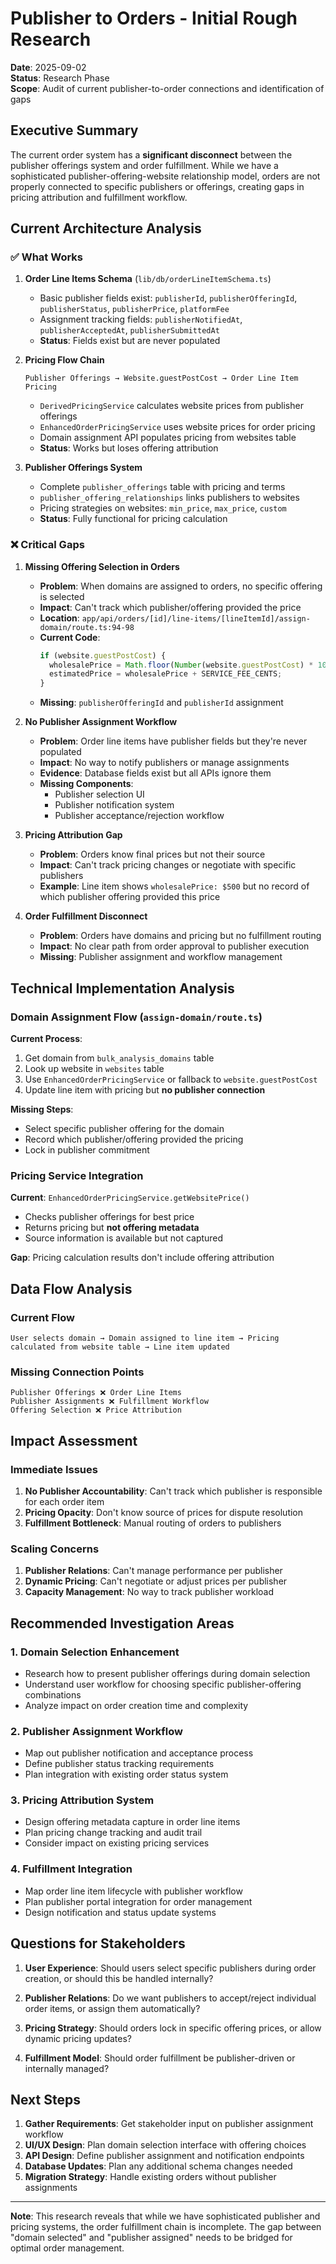 # Publisher to Orders - Initial Rough Research

**Date**: 2025-09-02  
**Status**: Research Phase  
**Scope**: Audit of current publisher-to-order connections and identification of gaps  

## Executive Summary

The current order system has a **significant disconnect** between the publisher offerings system and order fulfillment. While we have a sophisticated publisher-offering-website relationship model, orders are not properly connected to specific publishers or offerings, creating gaps in pricing attribution and fulfillment workflow.

## Current Architecture Analysis

### ✅ What Works

1. **Order Line Items Schema** (`lib/db/orderLineItemSchema.ts`)
   - Basic publisher fields exist: `publisherId`, `publisherOfferingId`, `publisherStatus`, `publisherPrice`, `platformFee`
   - Assignment tracking fields: `publisherNotifiedAt`, `publisherAcceptedAt`, `publisherSubmittedAt`
   - **Status**: Fields exist but are never populated

2. **Pricing Flow Chain**
   ```
   Publisher Offerings → Website.guestPostCost → Order Line Item Pricing
   ```
   - `DerivedPricingService` calculates website prices from publisher offerings
   - `EnhancedOrderPricingService` uses website prices for order pricing
   - Domain assignment API populates pricing from websites table
   - **Status**: Works but loses offering attribution

3. **Publisher Offerings System**
   - Complete `publisher_offerings` table with pricing and terms
   - `publisher_offering_relationships` links publishers to websites
   - Pricing strategies on websites: `min_price`, `max_price`, `custom`
   - **Status**: Fully functional for pricing calculation

### ❌ Critical Gaps

1. **Missing Offering Selection in Orders**
   - **Problem**: When domains are assigned to orders, no specific offering is selected
   - **Impact**: Can't track which publisher/offering provided the price
   - **Location**: `app/api/orders/[id]/line-items/[lineItemId]/assign-domain/route.ts:94-98`
   - **Current Code**:
     ```typescript
     if (website.guestPostCost) {
       wholesalePrice = Math.floor(Number(website.guestPostCost) * 100);
       estimatedPrice = wholesalePrice + SERVICE_FEE_CENTS;
     }
     ```
   - **Missing**: `publisherOfferingId` and `publisherId` assignment

2. **No Publisher Assignment Workflow**
   - **Problem**: Order line items have publisher fields but they're never populated
   - **Impact**: No way to notify publishers or manage assignments
   - **Evidence**: Database fields exist but all APIs ignore them
   - **Missing Components**:
     - Publisher selection UI
     - Publisher notification system  
     - Publisher acceptance/rejection workflow

3. **Pricing Attribution Gap**
   - **Problem**: Orders know final prices but not their source
   - **Impact**: Can't track pricing changes or negotiate with specific publishers
   - **Example**: Line item shows `wholesalePrice: $500` but no record of which publisher offering provided this price

4. **Order Fulfillment Disconnect**
   - **Problem**: Orders have domains and pricing but no fulfillment routing
   - **Impact**: No clear path from order approval to publisher execution
   - **Missing**: Publisher assignment and workflow management

## Technical Implementation Analysis

### Domain Assignment Flow (`assign-domain/route.ts`)
**Current Process**:
1. Get domain from `bulk_analysis_domains` table
2. Look up website in `websites` table  
3. Use `EnhancedOrderPricingService` or fallback to `website.guestPostCost`
4. Update line item with pricing but **no publisher connection**

**Missing Steps**:
- Select specific publisher offering for the domain
- Record which publisher/offering provided the pricing  
- Lock in publisher commitment

### Pricing Service Integration
**Current**: `EnhancedOrderPricingService.getWebsitePrice()`
- Checks publisher offerings for best price
- Returns pricing but **not offering metadata**
- Source information is available but not captured

**Gap**: Pricing calculation results don't include offering attribution

## Data Flow Analysis

### Current Flow
```
User selects domain → Domain assigned to line item → Pricing calculated from website table → Line item updated
```

### Missing Connection Points
```
Publisher Offerings ❌ Order Line Items
Publisher Assignments ❌ Fulfillment Workflow  
Offering Selection ❌ Price Attribution
```

## Impact Assessment

### Immediate Issues
1. **No Publisher Accountability**: Can't track which publisher is responsible for each order item
2. **Pricing Opacity**: Don't know source of prices for dispute resolution
3. **Fulfillment Bottleneck**: Manual routing of orders to publishers

### Scaling Concerns  
1. **Publisher Relations**: Can't manage performance per publisher
2. **Dynamic Pricing**: Can't negotiate or adjust prices per publisher
3. **Capacity Management**: No way to track publisher workload

## Recommended Investigation Areas

### 1. Domain Selection Enhancement
- Research how to present publisher offerings during domain selection
- Understand user workflow for choosing specific publisher-offering combinations
- Analyze impact on order creation time and complexity

### 2. Publisher Assignment Workflow
- Map out publisher notification and acceptance process
- Define publisher status tracking requirements
- Plan integration with existing order status system

### 3. Pricing Attribution System
- Design offering metadata capture in order line items
- Plan pricing change tracking and audit trail
- Consider impact on existing pricing services

### 4. Fulfillment Integration
- Map order line item lifecycle with publisher workflow
- Plan publisher portal integration for order management
- Design notification and status update systems

## Questions for Stakeholders

1. **User Experience**: Should users select specific publishers during order creation, or should this be handled internally?

2. **Publisher Relations**: Do we want publishers to accept/reject individual order items, or assign them automatically?

3. **Pricing Strategy**: Should orders lock in specific offering prices, or allow dynamic pricing updates?

4. **Fulfillment Model**: Should order fulfillment be publisher-driven or internally managed?

## Next Steps

1. **Gather Requirements**: Get stakeholder input on publisher assignment workflow
2. **UI/UX Design**: Plan domain selection interface with offering choices
3. **API Design**: Define publisher assignment and notification endpoints  
4. **Database Updates**: Plan any additional schema changes needed
5. **Migration Strategy**: Handle existing orders without publisher assignments

---

**Note**: This research reveals that while we have sophisticated publisher and pricing systems, the order fulfillment chain is incomplete. The gap between "domain selected" and "publisher assigned" needs to be bridged for optimal order management.